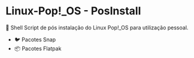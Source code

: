 # Linux-Pop!_OS - PosInstall

📜️ Shell Script de pós instalação do Linux Pop!_OS para utilização pessoal.

- 🐦️ Pacotes Snap
- 📦 Pacotes Flatpak
